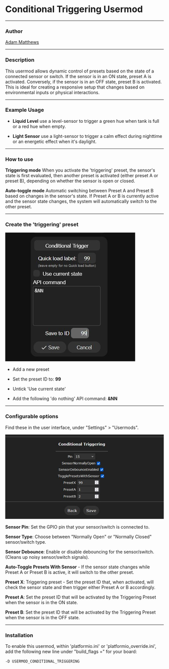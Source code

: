 # Conditional Triggering Usermod

---

### Author
[Adam Matthews](https://github.com/adamsthws)

---


### Description

This usermod allows dynamic control of presets based on the state of a connected sensor or switch.
If the sensor is in an ON state, preset A is activated. Conversely, if the sensor is in an OFF state, preset B is activated.
This is ideal for creating a responsive setup that changes based on environmental inputs or physical interactions.


---

### Example Usage

- **Liquid Level** use a level-sensor to trigger a green hue when tank is full or a red hue when empty.

- **Light Sensor** use a light-sensor to trigger a calm effect during nighttime or an energetic effect when it's daylight.


---

### How to use

**Triggering mode**
When you activate the 'triggering' preset, the sensor's state is first evaluated, then another preset is activated (either preset A or preset B), depending on whether the sensor is open or closed.

**Auto-toggle mode**
Automatic switching between Preset A and Preset B based on changes in the sensor's state. If Preset A or B is currently active and the sensor state changes, the system will automatically switch to the other preset.


---

### Create the 'triggering' preset

![Screenshot Of The 'Triggering Preset' Setup](./assets/trigger_preset.jpg "Screenshot Of The 'Triggering Preset' Setup")

- Add a new preset

- Set the preset ID to: **99**

- Untick 'Use current state'

- Add the following 'do nothing' API command: **&NN**


---

### Configurable options

Find these in the user interface, under "Settings" > "Usermods".

![Screenshot of The Usermod Settings Page](./assets/usermod_settings.jpg "Screenshot of The Usermod Settings Page")

**Sensor Pin**: Set the GPIO pin that your sensor/switch is connected to.

**Sensor Type**: Choose between "Normally Open" or "Normally Closed" sensor/switch type.

**Sensor Debounce**: Enable or disable debouncing for the sensor/switch. (Cleans up noisy sensor/switch signals).

**Auto-Toggle Presets With Sensor** - If the sensor state changes while Preset A or Preset B is active, it will switch to the other preset.

**Preset X**: Triggering preset - Set the preset ID that, when activated, will check the sensor state and then trigger either Preset A or B accordingly.

**Preset A**: Set the preset ID that will be activated by the Triggering Preset when the sensor is in the ON state.

**Preset B**: Set the preset ID that will be activated by the Triggering Preset when the sensor is in the OFF state.

---

### Installation

To enable this usermod, within 'platformio.ini' or 'platformio_override.ini', add the following new line under "build_flags =" for your board:
```
-D USERMOD_CONDITIONAL_TRIGGERING
```
